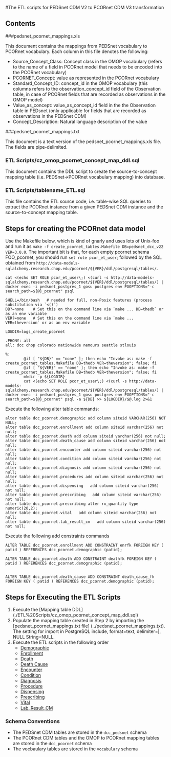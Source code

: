 #The ETL scripts for PEDSnet CDM V2 to PCORnet CDM V3 transformation

## Contents 
###pedsnet_pcornet_mappings.xls

This document contains the mappings from PEDSnet vocabulary to PCORnet vocabulary. Each column in this file denotes the following:

- Source_Concept_Class: Concept class in the OMOP vocabulary (refers to the name of a field in PCORnet model that needs to be encoded into the PCORnet vocabulary)
- PCORNET_Concept: value as represented in the PCORnet vocabulary
- Standard_Concept_ID: concept_id in the OMOP vocabulary (this columns refers to the observation_concept_id field of the Observation table, in case of PCORnet fields that are recorded as observations in the OMOP model)
- Value_as_concept: value_as_concept_id field in the the Observation table in PEDsnet (only applicable for fields that are recorded as observations in the PEDSnet CDM)
- Concept_Description: Natural language description of the value

###pedsnet_pcornet_mappings.txt

This document is a text version of the pedsnet_pcornet_mappings.xls file. The fields are pipe-delimited.


### ETL Scripts/cz\_omop\_pcornet\_concept\_map\_ddl.sql
This document contains the DDL script to create the source-to-concept mapping table (i.e. PEDSnet->PCORnet vocabulary mapping) into database. 

### ETL Scripts/tablename_ETL.sql
This file contains the ETL source code, i.e. table-wise SQL queries to extract the PCORnet instance from a given PEDSnet CDM instance and the source-to-concept mapping table. 

## Steps for creating the PCORnet data model 
Use the Makefile below, which is kind of gnarly and uses lots of Unix-foo and run it as `make -f create_pcornet_tables.Makefile DB=pedsnet_dcc_v22 VER=3.0.0`.
The important bit is that, for each empty pcornet schema FOO_pcornet, you should run `set role pcor_et_user`; followed by the SQL obtained from `http://data-models-sqlalchemy.research.chop.edu/pcornet/${VER}/ddl/postgresql/tables/`.

```
cat <(echo SET ROLE pcor_et_user\;) <(curl -s http://data-models-sqlalchemy.research.chop.edu/pcornet/${VER}/ddl/postgresql/tables/) | docker exec -i pedsnet_postgres_1 gosu postgres env PGOPTIONS="-c search_path=${@}_pcornet" psql 
```
```
SHELL=/bin/bash   # needed for full, non-Posix features (process substitution via `<()`)                                                                                                                    
DB?=none    # Set this on the command line via `make ... DB=thedb` or as an env variable                                                                                                                    
VER?=none   # Set this on the command line via `make ... VER=theversion` or as an env variable                                                                                                              

LOGDIR=logs_create_pcornet

.PHONY: all
all: dcc chop colorado nationwide nemours seattle stlouis

%:
        @if [ "${DB}" == "none" ]; then echo "Invoke as: make -f create_pcornet_tables.Makefile DB=thedb VER=theversion"; false; fi
        @if [ "${VER}" == "none" ]; then echo "Invoke as: make -f create_pcornet_tables.Makefile DB=thedb VER=theversion"; false; fi
        mkdir -p ${LOGDIR}
        cat <(echo SET ROLE pcor_et_user\;) <(curl -s http://data-models-sqlalchemy.research.chop.edu/pcornet/${VER}/ddl/postgresql/tables/) | docker exec -i pedsnet_postgres_1 gosu postgres env PGOPTIONS="-c search_path=${@}_pcornet" psql -a ${DB} >> ${LOGDIR}/$@.log 2>&1
```

Execute the following alter table commands: 

```
alter table dcc_pcornet.demographic add column siteid VARCHAR(256) NOT NULL;
alter table dcc_pcornet.enrollment add column siteid varchar(256) not null;
alter table dcc_pcornet.death add column siteid varchar(256) not null;
alter table dcc_pcornet.death_cause add column siteid varchar(256) not null;
alter table dcc_pcornet.encounter add column siteid varchar(256) not null;
alter table dcc_pcornet.condition add column siteid varchar(256) not null;
alter table dcc_pcornet.diagnosis add column siteid varchar(256) not null;
alter table dcc_pcornet.procedures add column siteid varchar(256) not null;
alter table dcc_pcornet.dispensing   add column siteid varchar(256) not null;
alter table dcc_pcornet.prescribing   add column siteid varchar(256) not null;
alter table dcc_pcornet.prescribing alter rx_quantity type numeric(20,2);
alter table dcc_pcornet.vital   add column siteid varchar(256) not null;
alter table dcc_pcornet.lab_result_cm   add column siteid varchar(256) not null;

```
Execute the following add constraints commands

```
ALTER TABLE dcc_pcornet.enrollment ADD CONSTRAINT enrfk FOREIGN KEY ( patid ) REFERENCES dcc_pcornet.demographic (patid); 

ALTER TABLE dcc_pcornet.death ADD CONSTRAINT deathfk FOREIGN KEY ( patid ) REFERENCES dcc_pcornet.demographic (patid); 


ALTER TABLE dcc_pcornet.death_cause ADD CONSTRAINT death_cause_fk FOREIGN KEY ( patid ) REFERENCES dcc_pcornet.demographic (patid); 
```

## Steps for Executing the ETL Scripts 
1. Execute the [Mapping table DDL] (./ETL%20Scripts/cz_omop_pcornet_concept_map_ddl.sql) 
2. Populate the mapping table created in Step 2 by importing the [pedsnet\_pcornet\_mappings.txt file] (../pedsnet_pcornet_mappings.txt). The setting for import in PostgreSQL include, format=text, delimiter=|, NULL String=NULL.
3. Execute the ETL scripts in the following order 
    - [Demographic](./ETL%20Scripts/Demographic_ETL.sql)
    - [Enrollment](./ETL%20Scripts/Enrollment_ETL.sql)
    - [Death](./ETL%20Scripts/Death_ETL.sql)
    - [Death Cause](./ETL%20Scripts/Death_Cause_ETL.sql)
    - [Encounter](./ETL%20Scripts/Encounter_ETL.sql)
    - [Condition](./ETL%20Scripts/Condition_ETL.sql)
    - [Diagnosis](./ETL%20Scripts/Diagnosis_ETL.sql)
    - [Procedure](./ETL%20Scripts/Procedure_ETL.sql)
    - [Dispensing](./ETL%20Scripts/Dispensing_ETL.sql)
    - [Prescribing](./ETL%20Scripts/Prescribing_ETL.sql)
    - [Vital](./ETL%20Scripts/Vital_ETL.sql)
    - [Lab\_Result\_CM](./ETL%20Scripts/Lab_Result_CM_ETL.sql)

### Schema Conventions

- The PEDSnet CDM tables are stored in the `dcc_pedsnet` schema
- The PCORnet CDM tables and the OMOP to PCORnet mapping tables are stored in the `dcc_pcornet` schema
- The vocbaulary tables are stored in the `vocabulary` schema 
